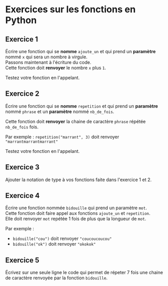 # Exercices sur les fonctions en Python  

## Exercice 1  

Écrire une fonction qui se __nomme__ `ajoute_un` et qui prend un __paramètre__ nommé `x` qui sera un nombre à virgule.   
Passons maintenant à l'écriture du code.  
Cette fonction doit __renvoyer__ le nombre `x` plus `1`.  

Testez votre fonction en l'appelant.  

## Exercice 2  
Écrire une fonction qui se __nomme__ `repetition` et qui prend un __paramètre__ nommé `phrase` et un __paramètre__ nommé `nb_de_fois`.   

Cette fonction doit __renvoyer__ la chaine de caractère `phrase` répétée `nb_de_fois` fois.   

Par exemple : `repetition("marrant", 3)` doit renvoyer `"marrantmarrantmarrant"`  

Testez votre fonction en l'appelant.  


## Exercice 3  
Ajouter la notation de type à vos fonctions faite dans l'exercice 1 et 2.  

## Exercice 4 
Écrire une fonction nommée `bidouille` qui prend un paramètre `mot`.    
Cette fonction doit faire appel aux fonctions `ajoute_un` et `repetition`.    
Elle doit renvoyer `mot` repétée 1 fois de plus que la longueur de `mot`.   

Par exemple : 
- `bidouille("cou")` doit renvoyer `"coucoucoucou"`  
- `bidouille("ok")` doit renvoyer `"okokok"`  


## Exercice 5  
Écrivez sur une seule ligne le code qui permet de répeter 7 fois une chaine de caractère renvoyée par la fonction `bidouille`.

